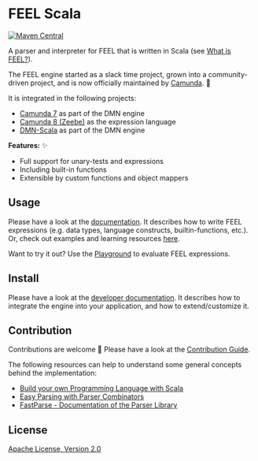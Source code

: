 # FEEL Scala

[![Maven Central](https://maven-badges.herokuapp.com/maven-central/org.camunda.feel/feel-engine/badge.svg)](https://maven-badges.herokuapp.com/maven-central/org.camunda.feel/feel-engine)

A parser and interpreter for FEEL that is written in Scala (see [What is FEEL?](https://docs.camunda.io/docs/next/components/modeler/feel/what-is-feel/)).

The FEEL engine started as a slack time project, grown into a community-driven project, and is now officially maintained by [Camunda](https://camunda.org/). :rocket: 

It is integrated in the following projects:
* [Camunda 7](https://docs.camunda.org/manual/user-guide/dmn-engine/feel/) as part of the DMN engine
* [Camunda 8 (Zeebe)](https://docs.camunda.io/docs/product-manuals/concepts/expressions#the-expression-language) as the expression language
* [DMN-Scala](https://github.com/camunda/dmn-scala/) as part of the DMN engine

**Features:** :sparkles:

* Full support for unary-tests and expressions 
* Including built-in functions
* Extensible by custom functions and object mappers

## Usage 

Please have a look at the [documentation](https://docs.camunda.io/docs/next/components/modeler/feel/language-guide/feel-expressions-introduction/). It describes how to write FEEL expressions (e.g. data types, language constructs, builtin-functions, etc.). Or, check out examples and learning resources [here](https://camunda.github.io/feel-scala/docs/learn/).

Want to try it out? Use the [Playground](https://camunda.github.io/feel-scala/docs/playground/) to evaluate FEEL expressions. 

## Install

Please have a look at the [developer documentation](https://camunda.github.io/feel-scala/docs/reference/developer-guide/developer-guide-introduction). It describes how to integrate the engine into your application, and how to extend/customize it.

## Contribution

Contributions are welcome 🎉 Please have a look at the [Contribution Guide](./CONTRIBUTING.md).

The following resources can help to understand some general concepts behind the implementation: 
* [Build your own Programming Language with Scala](https://www.lihaoyi.com/post/BuildyourownProgrammingLanguagewithScala.html)
* [Easy Parsing with Parser Combinators](https://www.lihaoyi.com/post/EasyParsingwithParserCombinators.html)
* [FastParse - Documentation of the Parser Library](https://com-lihaoyi.github.io/fastparse/)

## License

[Apache License, Version 2.0](./LICENSE)
